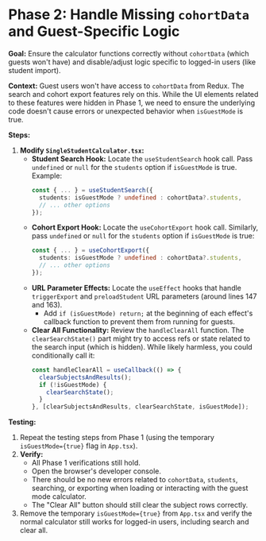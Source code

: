 # Phase 2: Handle Missing `cohortData` and Guest-Specific Logic

**Goal:** Ensure the calculator functions correctly without `cohortData` (which guests won't have) and disable/adjust logic specific to logged-in users (like student import).

**Context:** Guest users won't have access to `cohortData` from Redux. The search and cohort export features rely on this. While the UI elements related to these features were hidden in Phase 1, we need to ensure the underlying code doesn't cause errors or unexpected behavior when `isGuestMode` is true.

**Steps:**

1.  **Modify `SingleStudentCalculator.tsx`:**
    *   **Student Search Hook:** Locate the `useStudentSearch` hook call. Pass `undefined` or `null` for the `students` option if `isGuestMode` is true. Example:
        ```typescript
        const { ... } = useStudentSearch({
          students: isGuestMode ? undefined : cohortData?.students,
          // ... other options
        });
        ```
    *   **Cohort Export Hook:** Locate the `useCohortExport` hook call. Similarly, pass `undefined` or `null` for the `students` option if `isGuestMode` is true:
        ```typescript
        const { ... } = useCohortExport({
          students: isGuestMode ? undefined : cohortData?.students,
          // ... other options
        });
        ```
    *   **URL Parameter Effects:** Locate the `useEffect` hooks that handle `triggerExport` and `preloadStudent` URL parameters (around lines 147 and 163).
        *   Add `if (isGuestMode) return;` at the beginning of each effect's callback function to prevent them from running for guests.
    *   **Clear All Functionality:** Review the `handleClearAll` function. The `clearSearchState()` part might try to access refs or state related to the search input (which is hidden). While likely harmless, you could conditionally call it:
        ```typescript
        const handleClearAll = useCallback(() => {
          clearSubjectsAndResults();
          if (!isGuestMode) {
            clearSearchState();
          }
        }, [clearSubjectsAndResults, clearSearchState, isGuestMode]);
        ```

**Testing:**

1.  Repeat the testing steps from Phase 1 (using the temporary `isGuestMode={true}` flag in `App.tsx`).
2.  **Verify:**
    *   All Phase 1 verifications still hold.
    *   Open the browser's developer console.
    *   There should be no new errors related to `cohortData`, `students`, searching, or exporting when loading or interacting with the guest mode calculator.
    *   The "Clear All" button should still clear the subject rows correctly.
3.  Remove the temporary `isGuestMode={true}` from `App.tsx` and verify the normal calculator still works for logged-in users, including search and clear all. 